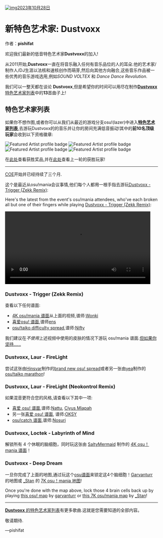 [![img](https://i.ppy.sh/e3b8351355cea08eb14e885f8b0252d795772820/68747470733a2f2f6173736574732e7070792e73682f617274697374732f3338362f6865616465722e6a7067)2023年10月28日](https://osu.ppy.sh/home/news/2023-10-28-new-featured-artist-dustvoxx)

# 新特色艺术家: Dustvoxx

作者：**pishifat**

欢迎我们最新的低音特色艺术家**Dustvoxx**的加入!

从2011开始,**Dustvoxx**一直在将音乐融入任何有音乐品位的人的耳朵.他的艺术家/制作人/DJ生涯以法核和速核创作而萌芽,然后向其他方向融合,这些音乐作品被一些优秀的音乐游戏选用,例如*SOUND VOLTEX* 和 *Dance Dance Revolution*.

我们可以一整天都在谈论 **Dustvoxx**,但是希望你的时间可以用尽在制作[**Dustvoxx**特色艺术家列表](https://osu.ppy.sh/beatmaps/artists/386)中的**13**首曲子上!

## 特色艺术家列表

如果你不想作图,或者你可以从我们从最近的游戏分支osu!(lazer)中进入[**特色艺术家列表**](https://osu.ppy.sh/wiki/en/People/Featured_Artists/Featured_Artist_playlists),去游玩Dustvoxx的的音乐并让你的房间充满低音振动!其中的**前10名顶级玩家**会收到以下资格徽章:

![Featured Artist profile badge](https://i.ppy.sh/b28cf6ec559db38be24878014cedd973e0fe18e7/68747470733a2f2f6173736574732e7070792e73682f70726f66696c652d6261646765732f66612d706c61796c697374732f6661706c2d6f7375212e706e67) ![Featured Artist profile badge](https://i.ppy.sh/6e60f50371fd8cd29832fe9a878064bbb6e23ae6/68747470733a2f2f6173736574732e7070792e73682f70726f66696c652d6261646765732f66612d706c61796c697374732f6661706c2d6f7375217461696b6f2e706e67) ![Featured Artist profile badge](https://i.ppy.sh/b68b701c7ccc0394bd7b66c23b102b7c8cf9845f/68747470733a2f2f6173736574732e7070792e73682f70726f66696c652d6261646765732f66612d706c61796c697374732f6661706c2d6f73752163617463682e706e67) ![Featured Artist profile badge](https://i.ppy.sh/43282b1e21a3274e6a28471f25d5ed12d34f2951/68747470733a2f2f6173736574732e7070792e73682f70726f66696c652d6261646765732f66612d706c61796c697374732f6661706c2d6f7375216d616e69612e706e67)

在[此处](https://osu.ppy.sh/wiki/en/People/Featured_Artists/Featured_Artist_playlists#prizes)查看获胜奖品,并在[此处](https://osu.ppy.sh/home/news/2023-10-07-new-featured-artist-kou#featured-artist-playlists)查看上一轮的获胜玩家!

------

[COE](https://osu.ppy.sh/wiki/en/Community/cavoe's_osu!_event/2023)开始并已经持续了三个月.

这个是最近从osu!mania会议事情,他们每个人都用一根手指去游玩[Dustvoxx - Trigger (Zekk Remix)](https://osu.ppy.sh/beatmapsets/555076):

Here's the latest from the event's osu!mania attendees, who've each broken all but one of their fingers while playing [Dustvoxx - Trigger (Zekk Remix)](https://osu.ppy.sh/beatmapsets/555076):

<video width="95%" controls="" jm_neat="1979540481" style="box-sizing: border-box; display: inline-block; vertical-align: baseline; max-width: 100%;" src="https://assets.ppy.sh/artists/386/release_showcase.mp4"></video>

### Dustvoxx - Trigger (Zekk Remix)

查看以下任何谱面:

- [4K osu!mania 谱面](https://osu.ppy.sh/beatmapsets/555076)从上面的视频,谱师:[Wonki](https://osu.ppy.sh/users/7898495)
- [喜爱osu! 谱面](https://osu.ppy.sh/beatmapsets/626322),谱师[ens](https://osu.ppy.sh/users/3933391)
- [osu!taiko difficulty spread](https://osu.ppy.sh/beatmapsets/1004571),谱师:[Nifty](https://osu.ppy.sh/users/4956097)

我们建议在*不使用*上述视频中使用的皮肤的情况下游玩 osu!mania 谱面.[但如果你坚持......](https://assets.ppy.sh/artists/386/mania_skin.osk)

<audio><source src="https://assets.ppy.sh/artists/386/SUPERNATURAL/Dustvoxx%20-%20Trigger%20(Zekk%20Remix).mp3" type="audio/mpeg">Your browser does not support the audio element.</audio>

### Dustvoxx, Laur - FireLight

尝试这张由[Hinsvar](https://osu.ppy.sh/users/1249323)制作的[brand new osu! spread](https://osu.ppy.sh/beatmapsets/2064173)或者另一张由[yea](https://osu.ppy.sh/users/6874332)制作的[osu!taiko marathon](https://osu.ppy.sh/beatmapsets/978134)!

<audio><source src="https://assets.ppy.sh/artists/386/SUPERNATURAL/Dustvoxx,%20Laur%20-%20FireLight.mp3" type="audio/mpeg">Your browser does not support the audio element.</audio>

### Dustvoxx, Laur - FireLight (Neokontrol Remix)

如果混音更符合您的风格,请查看以下其中一项:

- [喜爱 osu! 谱面](https://osu.ppy.sh/beatmapsets/1035362),谱师:[Nattu](https://osu.ppy.sh/users/1886722), [Ciyus Miapah](https://osu.ppy.sh/users/2805457)
- 另一张[喜爱 osu! 谱面](https://osu.ppy.sh/beatmapsets/1526448), 谱师:[OKSY](https://osu.ppy.sh/users/19484011)
- [osu!catch 谱面](https://osu.ppy.sh/beatmapsets/1345281),谱师:[Nosuri](https://osu.ppy.sh/users/2150415)

<audio><source src="https://assets.ppy.sh/artists/386/HAUNT/Dustvoxx,%20Laur%20-%20FireLight%20(Neokontrol%20Remix).mp3" type="audio/mpeg">Your browser does not support the audio element.</audio>

### Dustvoxx, Loctek - Labyrinth of Mind

解锁所有 4 个休眠的脑细胞，同时玩这张由 [SaltyMermaid](https://osu.ppy.sh/users/9037365) 制作的 [4K osu！mania 谱面](https://osu.ppy.sh/beatmapsets/969626)！

<audio><source src="https://assets.ppy.sh/artists/386/SUPERNATURAL/Dustvoxx,%20Loctek%20-%20Labyrinth%20of%20Mind.mp3" type="audio/mpeg">Your browser does not support the audio element.</audio>

### Dustvoxx - Deep Dream

一旦你完成了上面的地图,通过玩这个[osu谱面](https://osu.ppy.sh/beatmapsets/1572241)来锁定这4个脑细胞！[Garvanturr](https://osu.ppy.sh/users/9143539) 的地图或 [_Stan](https://osu.ppy.sh/users/1653229) 的 [7K osu！mania 地图](https://osu.ppy.sh/beatmapsets/1673656)!

Once you're done with the map above, lock those 4 brain cells back up by playing [this osu! map](https://osu.ppy.sh/beatmapsets/1572241) by [garvanturr](https://osu.ppy.sh/users/9143539) or [this 7K osu!mania map](https://osu.ppy.sh/beatmapsets/1673656) by [_Stan](https://osu.ppy.sh/users/1653229)!

<audio><source src="https://assets.ppy.sh/artists/386/SUPERNATURAL/Dustvoxx%20-%20Deep%20Dream.mp3" type="audio/mpeg">Your browser does not support the audio element.</audio>

------

[**Dustvoxx** 的特色艺术家列表](https://osu.ppy.sh/beatmaps/artists/386)有更多歌曲.这就是您需要知道的全部内容。

敬请期待.

—pishifat